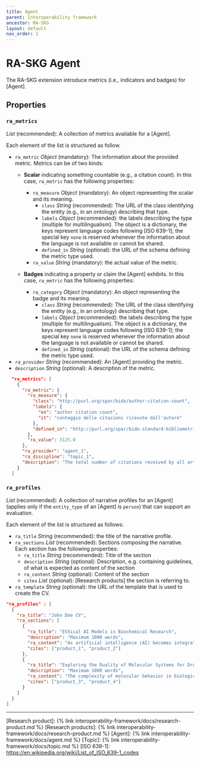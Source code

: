 ```yaml
---
title: Agent
parent: Interoperability framework
ancestor: RA-SKG
layout: default
nav_order: 1
---
```


# RA-SKG Agent

The RA-SKG extension introduce metrics (i.e., indicators and badges) for [Agent].

## Properties

### `ra_metrics`
*List* (recommended): A collection of metrics available for a [Agent]. 

Each element of the list is structured as follow.
- `ra_metric` *Object* (mandatory): The information about the provided metric. Metrics can be of two kinds:
  - **Scalar** indicating something countable (e.g., a citation count). In this case, `ra_metric` has the following properties:
    - `ra_measure` *Object* (mandatory): An object representing the scalar and its meaning.
      - `class` *String* (recommended): The URL of the class identifying the entity (e.g., in an ontology) describing that type.
      - `labels` *Object* (recommended): the labels describing the type (multiple for multilingualism). 
        The object is a dictionary, the keys represent language codes following [ISO 639-1]; the special key `none` is reserved whenever the information about the language is not available or cannot be shared.
      - `defined_in` *String* (optional): the URL of the schema defining the metric type used.
    - `ra_value` *String* (mandatory): the actual value of the metric.
  
  - **Badges** indicating a property or claim the [Agent] exhibits. In this case, `ra_metric` has the following properties:
    - `ra_category` *Object* (mandatory): An object representing the badge and its meaning.
      - `class` *String* (recommended): The URL of the class identifying the entity (e.g., in an ontology) describing that type.
      - `labels` *Object* (recommended): the labels describing the type (multiple for multilingualism). 
        The object is a dictionary, the keys represent language codes following [ISO 639-1]; the special key `none` is reserved whenever the information about the language is not available or cannot be shared.
      - `defined_in` *String* (optional): the URL of the schema defining the metric type used.
- `ra_provider` *String* (recommended): An [Agent] providing the metric.
- `description` *String* (optional): A description of the metric.


```json
  "ra_metrics": [
    {
      "ra_metric": {
        "ra_measure": {
          "class": "http://purl.org/spar/bido/author-citation-count",
          "labels": {
            "en": "author citation count",
            "it": "conteggio delle citazioni ricevute dall'autore"
          },
          "defined_in": "http://purl.org/spar/bido-standard-bibliometric-measures"
        },
        "ra_value": 3125.0
      },
      "ra_provider": "agent_1",
      "ra_discipline": "topic_1",
      "description": "The total number of citations received by all articles of a specific discipline of the researcher of interest. All publication records of subtype 'Article' from the OpenAIRE Graph that are marked as authored by the researcher were collected and their citations from other articles were counted. Citations and article metadata required to calculate the particular indicator are gathered by the OpenAIRE Graph v9.0.0."
    }
  ]
```


### `ra_profiles`
*List* (recommended): A collection of narrative profiles for an [Agent] (applies only if the `entity_type` of an  [Agent] is `person`) that can support an evaluation. 

Each element of the list is structured as follows:
- `ra_title` *String* (recommended): the title of the narrative profile.
- `ra_sections` *List* (recommended): Sections composing the narrative. Each section has the following properties:
    - `ra_title` *String* (recommended): Title of the section
    - `description` *String* (optional): Description, e.g. containing guidelines, of what is expected as content of the section
    - `ra_content` *String* (optional): Content of the section
    - `cites` *List* (optional): [Research products] the section is referring to.
- `ra_template` *String* (optional): the URL of the template that is used to create the CV.


```json
"ra_profiles" : [
  {
    "ra_title": "John Doe CV",
    "ra_sections": [
      {
        "ra_title": "Ethical AI Models in Biochemical Research",
        "description": "Maximum 1000 words",
        "ra_content": "As artificial intelligence (AI) becomes integral to ...",
        "cites": ["product_1", "product_2"]	
      },
      {
        "ra_title": "Exploring the Duality of Molecular Systems for Drug Design",
        "description": "Maximum 1000 words",
        "ra_content": "The complexity of molecular behavior in biological ...",
        "cites": ["product_3", "product_4"]	
      }
    ]
  }
]
```
----
[Research product]: {% link interoperability-framework/docs/research-product.md %}
[Research products]: {% link interoperability-framework/docs/research-product.md %}
[Agent]: {% link interoperability-framework/docs/agent.md %}
[Topic]: {% link interoperability-framework/docs/topic.md %}
[ISO 639-1]: https://en.wikipedia.org/wiki/List_of_ISO_639-1_codes